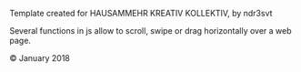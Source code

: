 Template created for HAUSAMMEHR KREATIV KOLLEKTIV, by ndr3svt

Several functions in js allow to scroll, swipe or drag horizontally over a web page.

© January 2018
